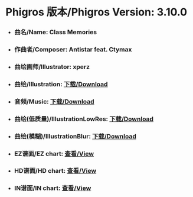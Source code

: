 
# Phigros 版本/Phigros Version:  3.10.0

- ### __曲名/Name:  Class Memories__

- ### __作曲者/Composer:  Antistar feat. Ctymax__

- ### __曲绘画师/Illustrator:  xperz__

- ### __曲绘/Illustration:  [下载/Download](https://github.com/Po6647A/WebAssests/releases/download/3.10.0/932.png)__

- ### __音频/Music:  [下载/Download](https://github.com/Po6647A/WebAssests/releases/download/3.10.0/1793.ogg)__

- ### __曲绘(低质量)/IllustrationLowRes:  [下载/Download](https://github.com/Po6647A/WebAssests/releases/download/3.10.0/1424.png)__

- ### __曲绘(模糊)/IllustrationBlur:  [下载/Download](https://github.com/Po6647A/WebAssests/releases/download/3.10.0/0)__


- ### __EZ谱面/EZ chart:  [查看/View](./EZ.json/index.html)__

- ### __HD谱面/HD chart:  [查看/View](./HD.json/index.html)__

- ### __IN谱面/IN chart:  [查看/View](./IN.json/index.html)__
